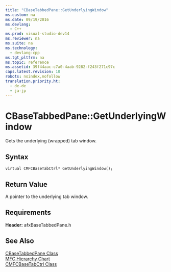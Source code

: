 ```yaml
---
title: "CBaseTabbedPane::GetUnderlyingWindow"
ms.custom: na
ms.date: 09/19/2016
ms.devlang: 
  - C++
ms.prod: visual-studio-dev14
ms.reviewer: na
ms.suite: na
ms.technology: 
  - devlang-cpp
ms.tgt_pltfrm: na
ms.topic: reference
ms.assetid: 39f44aac-c7a0-4aab-9282-f243f271c97c
caps.latest.revision: 10
robots: noindex,nofollow
translation.priority.ht: 
  - de-de
  - ja-jp
---
```

# CBaseTabbedPane::GetUnderlyingWindow
Gets the underlying (wrapped) tab window.  
  
## Syntax  
  
```  
virtual CMFCBaseTabCtrl* GetUnderlyingWindow();  
```  
  
## Return Value  
 A pointer to the underlying tab window.  
  
## Requirements  
 **Header:** afxBaseTabbedPane.h  
  
## See Also  
 [CBaseTabbedPane Class](../vs140/CBaseTabbedPane-Class.md)   
 [MFC Hierarchy Chart](../vs140/Hierarchy-Chart.md)   
 [CMFCBaseTabCtrl Class](../vs140/CMFCBaseTabCtrl-Class.md)